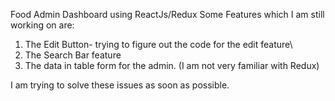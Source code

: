 Food Admin Dashboard using ReactJs/Redux
Some Features which I am still working on are:
1. The Edit Button- trying to figure out the code for the edit feature\
2. The Search Bar feature
3. The data in table form for the admin. (I am not very familiar with Redux)

I am trying to solve these issues as soon as possible.


